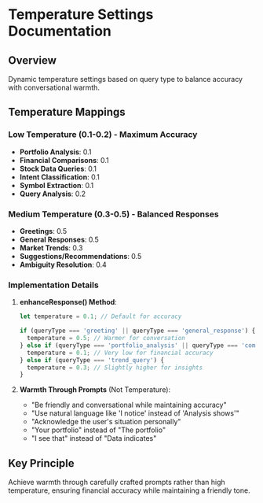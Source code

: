 # Temperature Settings Documentation

## Overview
Dynamic temperature settings based on query type to balance accuracy with conversational warmth.

## Temperature Mappings

### Low Temperature (0.1-0.2) - Maximum Accuracy
- **Portfolio Analysis**: 0.1
- **Financial Comparisons**: 0.1
- **Stock Data Queries**: 0.1
- **Intent Classification**: 0.1
- **Symbol Extraction**: 0.1
- **Query Analysis**: 0.2

### Medium Temperature (0.3-0.5) - Balanced Responses
- **Greetings**: 0.5
- **General Responses**: 0.5
- **Market Trends**: 0.3
- **Suggestions/Recommendations**: 0.5
- **Ambiguity Resolution**: 0.4

### Implementation Details

1. **enhanceResponse() Method**:
   ```javascript
   let temperature = 0.1; // Default for accuracy
   
   if (queryType === 'greeting' || queryType === 'general_response') {
     temperature = 0.5; // Warmer for conversation
   } else if (queryType === 'portfolio_analysis' || queryType === 'comparison') {
     temperature = 0.1; // Very low for financial accuracy
   } else if (queryType === 'trend_query') {
     temperature = 0.3; // Slightly higher for insights
   }
   ```

2. **Warmth Through Prompts** (Not Temperature):
   - "Be friendly and conversational while maintaining accuracy"
   - "Use natural language like 'I notice' instead of 'Analysis shows'"
   - "Acknowledge the user's situation personally"
   - "Your portfolio" instead of "The portfolio"
   - "I see that" instead of "Data indicates"

## Key Principle
Achieve warmth through carefully crafted prompts rather than high temperature, ensuring financial accuracy while maintaining a friendly tone.